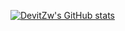 [![DevitZw's GitHub stats](https://github-readme-stats-f-l23hm8lwo-devitzw.vercel.app/api?username=DevitZw)](https://github.com/DevitZw/github-readme-stats)
